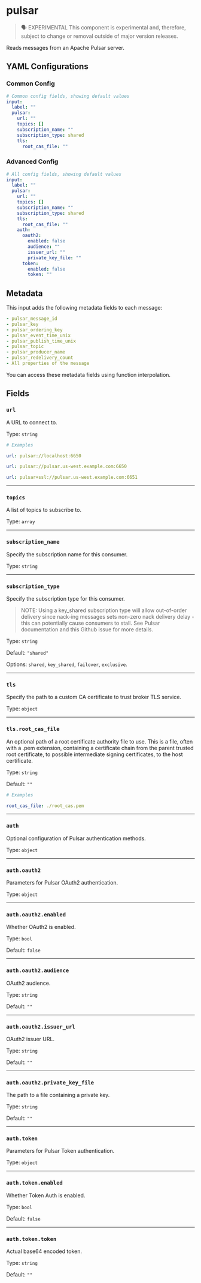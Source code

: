 # pulsar

> 🗣 EXPERIMENTAL
This component is experimental and, therefore, subject to change or removal outside of major version releases.


Reads messages from an Apache Pulsar server.

## YAML Configurations

### Common Config

```yaml
# Common config fields, showing default values
input:
  label: ""
  pulsar:
    url: ""
    topics: []
    subscription_name: ""
    subscription_type: shared
    tls:
      root_cas_file: ""
```

### Advanced Config

```yaml
# All config fields, showing default values
input:
  label: ""
  pulsar:
    url: ""
    topics: []
    subscription_name: ""
    subscription_type: shared
    tls:
      root_cas_file: ""
    auth:
      oauth2:
        enabled: false
        audience: ""
        issuer_url: ""
        private_key_file: ""
      token:
        enabled: false
        token: ""
```

## Metadata

This input adds the following metadata fields to each message:

```yaml
- pulsar_message_id
- pulsar_key
- pulsar_ordering_key
- pulsar_event_time_unix
- pulsar_publish_time_unix
- pulsar_topic
- pulsar_producer_name
- pulsar_redelivery_count
- All properties of the message
```

You can access these metadata fields using function interpolation.

## Fields

### `url`

A URL to connect to.

Type: `string`

```yaml
# Examples

url: pulsar://localhost:6650

url: pulsar://pulsar.us-west.example.com:6650

url: pulsar+ssl://pulsar.us-west.example.com:6651
```

---

### `topics`

A list of topics to subscribe to.

Type: `array`

---

### `subscription_name`

Specify the subscription name for this consumer.

Type: `string`

---

### `subscription_type`

Specify the subscription type for this consumer.

> NOTE: Using a key_shared subscription type will allow out-of-order delivery since nack-ing messages sets non-zero nack delivery delay - this can potentially cause consumers to stall. See Pulsar documentation and this Github issue for more details.
> 

Type: `string`

Default: `"shared"`

Options: `shared`, `key_shared`, `failover`, `exclusive`.

---

### `tls`

Specify the path to a custom CA certificate to trust broker TLS service.

Type: `object`

---

### `tls.root_cas_file`

An optional path of a root certificate authority file to use. This is a file, often with a .pem extension, containing a certificate chain from the parent trusted root certificate, to possible intermediate signing certificates, to the host certificate.

Type: `string`

Default: `""`

```yaml
# Examples

root_cas_file: ./root_cas.pem
```

---

### `auth`

Optional configuration of Pulsar authentication methods.

Type: `object`

---

### `auth.oauth2`

Parameters for Pulsar OAuth2 authentication.

Type: `object`

---

### `auth.oauth2.enabled`

Whether OAuth2 is enabled.

Type: `bool`

Default: `false`

---

### `auth.oauth2.audience`

OAuth2 audience.

Type: `string`

Default: `""`

---

### `auth.oauth2.issuer_url`

OAuth2 issuer URL.

Type: `string`

Default: `""`

---

### `auth.oauth2.private_key_file`

The path to a file containing a private key.

Type: `string`

Default: `""`

---

### `auth.token`

Parameters for Pulsar Token authentication.

Type: `object`

---

### `auth.token.enabled`

Whether Token Auth is enabled.

Type: `bool`

Default: `false`

---

### `auth.token.token`

Actual base64 encoded token.

Type: `string`

Default: `""`